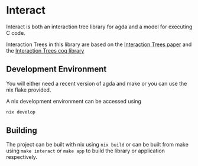 # Interact

Interact is both an interaction tree library for agda and a model
for executing C code.

Interaction Trees in this library are based on the [Interaction Trees paper](https://arxiv.org/abs/1906.00046?context=cs) and the [Interaction Trees coq library](https://github.com/DeepSpec/InteractionTrees)

## Development Environment

You will either need a recent version of agda and make
or you can use the nix flake provided.

A nix development environment can be accessed using

```bash
nix develop
```

## Building

The project can be built with nix using `nix build`
or can be built from make using `make interact` or `make app` to build the library or application respectively.
